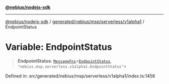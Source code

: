 [**@nebius/nodejs-sdk**](../../../../../../README.md)

***

[@nebius/nodejs-sdk](../../../../../../README.md) / [generated/nebius/msp/serverless/v1alpha1](../README.md) / EndpointStatus

# Variable: EndpointStatus

> **EndpointStatus**: [`MessageFns`](../../../../../../runtime/protos/core/interfaces/MessageFns.md)\<[`EndpointStatus`](../interfaces/EndpointStatus.md), `"nebius.msp.serverless.v1alpha1.EndpointStatus"`\>

Defined in: src/generated/nebius/msp/serverless/v1alpha1/index.ts:1456
